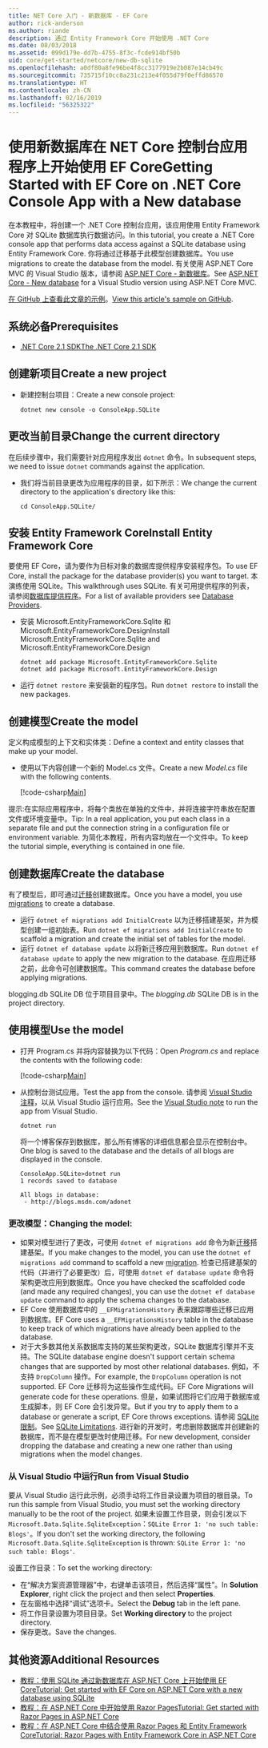```yaml
---
title: NET Core 入门 - 新数据库 - EF Core
author: rick-anderson
ms.author: riande
description: 通过 Entity Framework Core 开始使用 .NET Core
ms.date: 08/03/2018
ms.assetid: 099d179e-dd7b-4755-8f3c-fcde914bf50b
uid: core/get-started/netcore/new-db-sqlite
ms.openlocfilehash: a0df80a8fe96be4f8cc3177919e2b087e14cb49c
ms.sourcegitcommit: 735715f10cc8a231c213e4f055d79f0effd86570
ms.translationtype: HT
ms.contentlocale: zh-CN
ms.lasthandoff: 02/16/2019
ms.locfileid: "56325322"
---
```

# <a name="getting-started-with-ef-core-on-net-core-console-app-with-a-new-database"></a><span data-ttu-id="3faa7-103">使用新数据库在 NET Core 控制台应用程序上开始使用 EF Core</span><span class="sxs-lookup"><span data-stu-id="3faa7-103">Getting Started with EF Core on .NET Core Console App with a New database</span></span>

<span data-ttu-id="3faa7-104">在本教程中，将创建一个 .NET Core 控制台应用，该应用使用 Entity Framework Core 对 SQLite 数据库执行数据访问。</span><span class="sxs-lookup"><span data-stu-id="3faa7-104">In this tutorial, you create a .NET Core console app that performs data access against a SQLite database using Entity Framework Core.</span></span> <span data-ttu-id="3faa7-105">你将通过迁移基于此模型创建数据库。</span><span class="sxs-lookup"><span data-stu-id="3faa7-105">You use migrations to create the database from the model.</span></span> <span data-ttu-id="3faa7-106">有关使用 ASP.NET Core MVC 的 Visual Studio 版本，请参阅 [ASP.NET Core - 新数据库](xref:core/get-started/aspnetcore/new-db)。</span><span class="sxs-lookup"><span data-stu-id="3faa7-106">See [ASP.NET Core - New database](xref:core/get-started/aspnetcore/new-db) for a Visual Studio version using ASP.NET Core MVC.</span></span>

<span data-ttu-id="3faa7-107">[在 GitHub 上查看此文章的示例](https://github.com/aspnet/EntityFramework.Docs/tree/master/samples/core/GetStarted/NetCore/ConsoleApp.SQLite)。</span><span class="sxs-lookup"><span data-stu-id="3faa7-107">[View this article's sample on GitHub](https://github.com/aspnet/EntityFramework.Docs/tree/master/samples/core/GetStarted/NetCore/ConsoleApp.SQLite).</span></span>

## <a name="prerequisites"></a><span data-ttu-id="3faa7-108">系统必备</span><span class="sxs-lookup"><span data-stu-id="3faa7-108">Prerequisites</span></span>

* [<span data-ttu-id="3faa7-109">.NET Core 2.1 SDK</span><span class="sxs-lookup"><span data-stu-id="3faa7-109">The .NET Core 2.1 SDK</span></span>](https://www.microsoft.com/net/core)

## <a name="create-a-new-project"></a><span data-ttu-id="3faa7-110">创建新项目</span><span class="sxs-lookup"><span data-stu-id="3faa7-110">Create a new project</span></span>

* <span data-ttu-id="3faa7-111">新建控制台项目：</span><span class="sxs-lookup"><span data-stu-id="3faa7-111">Create a new console project:</span></span>

  ``` Console
  dotnet new console -o ConsoleApp.SQLite
  ```
## <a name="change-the-current-directory"></a><span data-ttu-id="3faa7-112">更改当前目录</span><span class="sxs-lookup"><span data-stu-id="3faa7-112">Change the current directory</span></span>

<span data-ttu-id="3faa7-113">在后续步骤中，我们需要针对应用程序发出 `dotnet` 命令。</span><span class="sxs-lookup"><span data-stu-id="3faa7-113">In subsequent steps, we need to issue `dotnet` commands against the application.</span></span>

* <span data-ttu-id="3faa7-114">我们将当前目录更改为应用程序的目录，如下所示：</span><span class="sxs-lookup"><span data-stu-id="3faa7-114">We change the current directory to the application's directory like this:</span></span>

  ``` Console
  cd ConsoleApp.SQLite/
  ```
## <a name="install-entity-framework-core"></a><span data-ttu-id="3faa7-115">安装 Entity Framework Core</span><span class="sxs-lookup"><span data-stu-id="3faa7-115">Install Entity Framework Core</span></span>

<span data-ttu-id="3faa7-116">要使用 EF Core，请为要作为目标对象的数据库提供程序安装程序包。</span><span class="sxs-lookup"><span data-stu-id="3faa7-116">To use EF Core, install the package for the database provider(s) you want to target.</span></span> <span data-ttu-id="3faa7-117">本演练使用 SQLite。</span><span class="sxs-lookup"><span data-stu-id="3faa7-117">This walkthrough uses SQLite.</span></span> <span data-ttu-id="3faa7-118">有关可用提供程序的列表，请参阅[数据库提供程序](../../providers/index.md)。</span><span class="sxs-lookup"><span data-stu-id="3faa7-118">For a list of available providers see [Database Providers](../../providers/index.md).</span></span>

* <span data-ttu-id="3faa7-119">安装 Microsoft.EntityFrameworkCore.Sqlite 和 Microsoft.EntityFrameworkCore.Design</span><span class="sxs-lookup"><span data-stu-id="3faa7-119">Install Microsoft.EntityFrameworkCore.Sqlite and Microsoft.EntityFrameworkCore.Design</span></span>

  ```Console
  dotnet add package Microsoft.EntityFrameworkCore.Sqlite
  dotnet add package Microsoft.EntityFrameworkCore.Design
  ```

* <span data-ttu-id="3faa7-120">运行 `dotnet restore` 来安装新的程序包。</span><span class="sxs-lookup"><span data-stu-id="3faa7-120">Run `dotnet restore` to install the new packages.</span></span>

## <a name="create-the-model"></a><span data-ttu-id="3faa7-121">创建模型</span><span class="sxs-lookup"><span data-stu-id="3faa7-121">Create the model</span></span>

<span data-ttu-id="3faa7-122">定义构成模型的上下文和实体类：</span><span class="sxs-lookup"><span data-stu-id="3faa7-122">Define a context and entity classes that make up your model.</span></span>

* <span data-ttu-id="3faa7-123">使用以下内容创建一个新的 Model.cs 文件。</span><span class="sxs-lookup"><span data-stu-id="3faa7-123">Create a new *Model.cs* file with the following contents.</span></span>

  [!code-csharp[Main](../../../../samples/core/GetStarted/NetCore/ConsoleApp.SQLite/Model.cs)]

<span data-ttu-id="3faa7-124">提示:在实际应用程序中，将每个类放在单独的文件中，并将连接字符串放在配置文件或环境变量中。</span><span class="sxs-lookup"><span data-stu-id="3faa7-124">Tip: In a real application, you put each class in a separate file and put the connection string in a configuration file or environment variable.</span></span> <span data-ttu-id="3faa7-125">为简化本教程，所有内容均放在一个文件中。</span><span class="sxs-lookup"><span data-stu-id="3faa7-125">To keep the tutorial simple, everything is contained in one file.</span></span>

## <a name="create-the-database"></a><span data-ttu-id="3faa7-126">创建数据库</span><span class="sxs-lookup"><span data-stu-id="3faa7-126">Create the database</span></span>

<span data-ttu-id="3faa7-127">有了模型后，即可通过[迁移](xref:core/managing-schemas/migrations/index)创建数据库。</span><span class="sxs-lookup"><span data-stu-id="3faa7-127">Once you have a model, you use [migrations](xref:core/managing-schemas/migrations/index) to create a database.</span></span>

* <span data-ttu-id="3faa7-128">运行 `dotnet ef migrations add InitialCreate` 以为迁移搭建基架，并为模型创建一组初始表。</span><span class="sxs-lookup"><span data-stu-id="3faa7-128">Run `dotnet ef migrations add InitialCreate` to scaffold a migration and create the initial set of tables for the model.</span></span>
* <span data-ttu-id="3faa7-129">运行 `dotnet ef database update` 以将新迁移应用到数据库。</span><span class="sxs-lookup"><span data-stu-id="3faa7-129">Run `dotnet ef database update` to apply the new migration to the database.</span></span> <span data-ttu-id="3faa7-130">在应用迁移之前，此命令可创建数据库。</span><span class="sxs-lookup"><span data-stu-id="3faa7-130">This command creates the database before applying migrations.</span></span>

<span data-ttu-id="3faa7-131">blogging.db SQLite DB 位于项目目录中。</span><span class="sxs-lookup"><span data-stu-id="3faa7-131">The *blogging.db* SQLite DB is in the project directory.</span></span>

## <a name="use-the-model"></a><span data-ttu-id="3faa7-132">使用模型</span><span class="sxs-lookup"><span data-stu-id="3faa7-132">Use the model</span></span>

* <span data-ttu-id="3faa7-133">打开 Program.cs 并将内容替换为以下代码：</span><span class="sxs-lookup"><span data-stu-id="3faa7-133">Open *Program.cs* and replace the contents with the following code:</span></span>

  [!code-csharp[Main](../../../../samples/core/GetStarted/NetCore/ConsoleApp.SQLite/Program.cs)]

* <span data-ttu-id="3faa7-134">从控制台测试应用。</span><span class="sxs-lookup"><span data-stu-id="3faa7-134">Test the app from the console.</span></span> <span data-ttu-id="3faa7-135">请参阅 [Visual Studio 注释](#vs)，以从 Visual Studio 运行应用。</span><span class="sxs-lookup"><span data-stu-id="3faa7-135">See the [Visual Studio note](#vs) to run the app from Visual Studio.</span></span>

  `dotnet run`

  <span data-ttu-id="3faa7-136">将一个博客保存到数据库，那么所有博客的详细信息都会显示在控制台中。</span><span class="sxs-lookup"><span data-stu-id="3faa7-136">One blog is saved to the database and the details of all blogs are displayed in the console.</span></span>

  ```Console
  ConsoleApp.SQLite>dotnet run
  1 records saved to database

  All blogs in database:
   - http://blogs.msdn.com/adonet
  ```

### <a name="changing-the-model"></a><span data-ttu-id="3faa7-137">更改模型：</span><span class="sxs-lookup"><span data-stu-id="3faa7-137">Changing the model:</span></span>

- <span data-ttu-id="3faa7-138">如果对模型进行了更改，可使用 `dotnet ef migrations add` 命令为新[迁移](xref:core/managing-schemas/migrations/index)搭建基架。</span><span class="sxs-lookup"><span data-stu-id="3faa7-138">If you make changes to the model, you can use the `dotnet ef migrations add` command to scaffold a new [migration](xref:core/managing-schemas/migrations/index).</span></span> <span data-ttu-id="3faa7-139">检查已搭建基架的代码（并进行了必要更改）后，可使用 `dotnet ef database update` 命令将架构更改应用到数据库。</span><span class="sxs-lookup"><span data-stu-id="3faa7-139">Once you have checked the scaffolded code (and made any required changes), you can use the `dotnet ef database update` command to apply the schema changes to the database.</span></span>
- <span data-ttu-id="3faa7-140">EF Core 使用数据库中的 `__EFMigrationsHistory` 表来跟踪哪些迁移已应用到数据库。</span><span class="sxs-lookup"><span data-stu-id="3faa7-140">EF Core uses a `__EFMigrationsHistory` table in the database to keep track of which migrations have already been applied to the database.</span></span>
- <span data-ttu-id="3faa7-141">对于大多数其他关系数据库支持的某些架构更改，SQLite 数据库引擎并不支持。</span><span class="sxs-lookup"><span data-stu-id="3faa7-141">The SQLite database engine doesn't support certain schema changes that are supported by most other relational databases.</span></span> <span data-ttu-id="3faa7-142">例如，不支持 `DropColumn` 操作。</span><span class="sxs-lookup"><span data-stu-id="3faa7-142">For example, the `DropColumn` operation is not supported.</span></span> <span data-ttu-id="3faa7-143">EF Core 迁移将为这些操作生成代码。</span><span class="sxs-lookup"><span data-stu-id="3faa7-143">EF Core Migrations will generate code for these operations.</span></span> <span data-ttu-id="3faa7-144">但是，如果试图将它们应用于数据库或生成脚本，则 EF Core 会引发异常。</span><span class="sxs-lookup"><span data-stu-id="3faa7-144">But if you try to apply them to a database or generate a script, EF Core throws exceptions.</span></span> <span data-ttu-id="3faa7-145">请参阅 [SQLite 限制](../../providers/sqlite/limitations.md)。</span><span class="sxs-lookup"><span data-stu-id="3faa7-145">See [SQLite Limitations](../../providers/sqlite/limitations.md).</span></span> <span data-ttu-id="3faa7-146">进行新的开发时，考虑删除数据库并创建新的数据库，而不是在模型更改时使用迁移。</span><span class="sxs-lookup"><span data-stu-id="3faa7-146">For new development, consider dropping the database and creating a new one rather than using migrations when the model changes.</span></span>

<a name="vs"></a>
### <a name="run-from-visual-studio"></a><span data-ttu-id="3faa7-147">从 Visual Studio 中运行</span><span class="sxs-lookup"><span data-stu-id="3faa7-147">Run from Visual Studio</span></span>

<span data-ttu-id="3faa7-148">要从 Visual Studio 运行此示例，必须手动将工作目录设置为项目的根目录。</span><span class="sxs-lookup"><span data-stu-id="3faa7-148">To run this sample from Visual Studio, you must set the working directory manually to be the root of the project.</span></span> <span data-ttu-id="3faa7-149">如果未设置工作目录，则会引发以下 `Microsoft.Data.Sqlite.SqliteException`：`SQLite Error 1: 'no such table: Blogs'`。</span><span class="sxs-lookup"><span data-stu-id="3faa7-149">If  you don't set the working directory, the following `Microsoft.Data.Sqlite.SqliteException` is thrown: `SQLite Error 1: 'no such table: Blogs'`.</span></span>

<span data-ttu-id="3faa7-150">设置工作目录：</span><span class="sxs-lookup"><span data-stu-id="3faa7-150">To set the working directory:</span></span>

* <span data-ttu-id="3faa7-151">在“解决方案资源管理器”中，右键单击该项目，然后选择“属性”。</span><span class="sxs-lookup"><span data-stu-id="3faa7-151">In **Solution Explorer**, right click the project and then select **Properties**.</span></span>
* <span data-ttu-id="3faa7-152">在左窗格中选择“调试”选项卡。</span><span class="sxs-lookup"><span data-stu-id="3faa7-152">Select the **Debug** tab in the left pane.</span></span>
* <span data-ttu-id="3faa7-153">将工作目录设置为项目目录。</span><span class="sxs-lookup"><span data-stu-id="3faa7-153">Set **Working directory** to the project directory.</span></span>
* <span data-ttu-id="3faa7-154">保存更改。</span><span class="sxs-lookup"><span data-stu-id="3faa7-154">Save the changes.</span></span>

## <a name="additional-resources"></a><span data-ttu-id="3faa7-155">其他资源</span><span class="sxs-lookup"><span data-stu-id="3faa7-155">Additional Resources</span></span>

* [<span data-ttu-id="3faa7-156">教程：使用 SQLite 通过新数据库在 ASP.NET Core 上开始使用 EF Core</span><span class="sxs-lookup"><span data-stu-id="3faa7-156">Tutorial: Get started with EF Core on ASP.NET Core with a new database using SQLite</span></span>](xref:core/get-started/aspnetcore/new-db)
* [<span data-ttu-id="3faa7-157">教程：在 ASP.NET Core 中开始使用 Razor Pages</span><span class="sxs-lookup"><span data-stu-id="3faa7-157">Tutorial: Get started with Razor Pages in ASP.NET Core</span></span>](https://docs.microsoft.com/aspnet/core/tutorials/razor-pages/razor-pages-start)
* [<span data-ttu-id="3faa7-158">教程：在 ASP.NET Core 中结合使用 Razor Pages 和 Entity Framework Core</span><span class="sxs-lookup"><span data-stu-id="3faa7-158">Tutorial: Razor Pages with Entity Framework Core in ASP.NET Core</span></span>](https://docs.microsoft.com/aspnet/core/data/ef-rp/intro)
